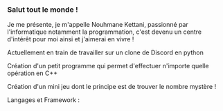 <html>
<head>
<h3>Salut tout le monde !</h3>
      <p>Je me présente, je m'appelle Nouhmane Kettani, passionné par l'informatique notamment la programmation, c'est devenu un centre d'intérêt pour moi ainsi et j'aimerai en vivre !</p>
            <p>Actuellement en train de travailler sur un clone de Discord en python</p>
            <p>Création d'un petit programme qui permet d'effectuer n'importe quelle opération en C++</p>
            <p>Création d'un mini jeu dont le principe est de trouver le nombre mystère !</p>
            <p>Langages et Framework :</p>
</head>


</html>
